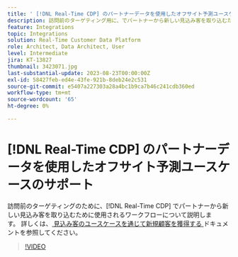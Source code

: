 ```yaml
---
title: ' [!DNL Real-Time CDP] のパートナーデータを使用したオフサイト予測ユースケースのサポート'
description: 訪問前のターゲティング用に、でパートナーから新しい見込み客を取り込むために使用されるワークフロー  [!DNL Real-Time CDP]  ついて説明します。 
feature: Integrations
topic: Integrations
solution: Real-Time Customer Data Platform
role: Architect, Data Architect, User
level: Intermediate
jira: KT-13827
thumbnail: 3423071.jpg
last-substantial-update: 2023-08-23T00:00:00Z
exl-id: 58427feb-ed4e-43fe-921b-8deb24e2c531
source-git-commit: e5407a227303a28a4bc1b9ca7b46c241cdb360ed
workflow-type: tm+mt
source-wordcount: '65'
ht-degree: 0%

---
```


# [!DNL Real-Time CDP] のパートナーデータを使用したオフサイト予測ユースケースのサポート

訪問前のターゲティングのために、[!DNL Real-Time CDP] でパートナーから新しい見込み客を取り込むために使用されるワークフローについて説明します。 詳しくは、[ 見込み客のユースケースを通じて新規顧客を獲得する ](https://experienceleague.adobe.com/docs/experience-platform/rtcdp/use-cases/partner-data/prospecting.html) ドキュメントを参照してください。

>[!VIDEO](https://video.tv.adobe.com/v/3423071/?learn=on)
